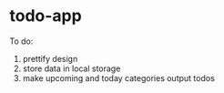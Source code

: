 # todo-app

To do:

1. prettify design
1. store data in local storage
1. make upcoming and today categories output todos